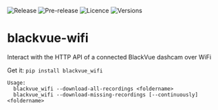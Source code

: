 ![Release](https://img.shields.io/pypi/v/blackvue-wifi.svg)
![Pre-release](https://img.shields.io/github/release/bartbroere/blackvue-wifi/all.svg)
![Licence](https://img.shields.io/pypi/l/blackvue-wifi.svg)
![Versions](https://img.shields.io/pypi/pyversions/blackvue-wifi.svg)

# blackvue-wifi
Interact with the HTTP API of a connected BlackVue dashcam over WiFi

Get it:
``pip install blackvue_wifi``

```
Usage:
  blackvue_wifi --download-all-recordings <foldername>
  blackvue_wifi --download-missing-recordings [--continuously] <foldername>
```

